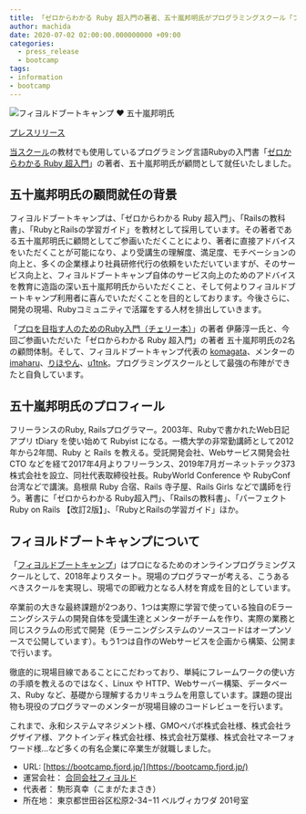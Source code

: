 ```yaml
---
title: 「ゼロからわかる Ruby 超入門の著者、五十嵐邦明氏がプログラミングスクール「フィヨルドブートキャンプ」の顧問に就任
author: machida
date: 2020-07-02 02:00:00.000000000 +09:00
categories:
  - press_release
  - bootcamp
tags:
- information
- bootcamp
---
```


![フィヨルドブートキャンプ ❤️ 五十嵐邦明氏](https://i.gyazo.com/68529c4523de79f77aacc9e20eb60290.png)

[プレスリリース](https://www.value-press.com/pressrelease/247307)

[当スクール](https://bootcamp.fjord.jp/)の教材でも使用しているプログラミング言語Rubyの入門書「[ゼロからわかる Ruby 超入門](https://www.amazon.co.jp/dp/4297101238)」の著者、五十嵐邦明氏が顧問として就任いたしました。

## 五十嵐邦明氏の顧問就任の背景

フィヨルドブートキャンプは、「ゼロからわかる Ruby 超入門」、「Railsの教科書」、「RubyとRailsの学習ガイド」を教材として採用しています。その著者である五十嵐邦明氏に顧問としてご参画いただくことにより、著者に直接アドバイスをいただくことが可能になり、より受講生の理解度、満足度、モチベーションの向上と、多くの企業様より社員研修代行の依頼をいただいていますが、そのサービス向上と、フィヨルドブートキャンプ自体のサービス向上のためのアドバイスを教育に造詣の深い五十嵐邦明氏からいただくこと、そして何よりフィヨルドブートキャンプ利用者に喜んでいただくことを目的としております。今後さらに、開発の現場、Rubyコミュニティで活躍をする人材を排出していきます。

「[プロを目指す人のためのRuby入門（チェリー本）](https://www.amazon.co.jp/dp/B077Q8BXHC/)」の著者 伊藤淳一氏と、今回ご参画いただいた「ゼロからわかる Ruby 超入門」の著者 五十嵐邦明氏の2名の顧問体制。そして、フィヨルドブートキャンプ代表の [komagata](https://twitter.com/komagata)、メンターの [imaharu](https://twitter.com/imaharutech)、[りほやん](https://twitter.com/rllllho)、[u1tnk](https://twitter.com/u1tnk)。プログラミングスクールとして最強の布陣ができたと自負しています。

## 五十嵐邦明氏のプロフィール

フリーランスのRuby, Railsプログラマー。2003年、Rubyで書かれたWeb日記アプリ tDiary を使い始めて Rubyist になる。一橋大学の非常勤講師として2012年から2年間、Ruby と Rails を教える。受託開発会社、Webサービス開発会社 CTO などを経て2017年4月よりフリーランス、2019年7月ガーネットテック373株式会社を設立、同社代表取締役社長。RubyWorld Conference や RubyConf 台湾などで講演。島根県 Ruby 合宿、Rails 寺子屋、Rails Girls などで講師を行う。著書に「ゼロからわかる Ruby超入門」、「Railsの教科書」、「パーフェクト Ruby on Rails 【改訂2版】」、「RubyとRailsの学習ガイド」ほか。

## フィヨルドブートキャンプについて

「[フィヨルドブートキャンプ](https://bootcamp.fjord.jp/)」はプロになるためのオンラインプログラミングスクールとして、2018年よりスタート。現場のプログラマーが考える、こうあるべきスクールを実現し、現場での即戦力となる人材を育成を目的としています。

卒業前の大きな最終課題が2つあり、1つは実際に学習で使っている独自のEラーニングシステムの開発自体を受講生達とメンターがチームを作り、実際の業務と同じスクラムの形式で開発（Eラーニングシステムのソースコードはオープンソースで公開しています）。もう1つは自作のWebサービスを企画から構築、公開まで行います。

徹底的に現場目線であることにこだわっており、単純にフレームワークの使い方の手順を教えるのではなく、Linux や HTTP、Webサーバー構築、データベース、Ruby など、基礎から理解するカリキュラムを用意しています。課題の提出物も現役のプログラマーのメンターが現場目線のコードレビューを行います。

これまで、永和システムマネジメント様、GMOペパボ株式会社様、株式会社ラグザイア様、アクトインディ株式会社様、株式会社万葉様、株式会社マネーフォワード様...など多くの有名企業に卒業生が就職しました。

- URL: [https://bootcamp.fjord.jp/](https://bootcamp.fjord.jp/)
- 運営会社： [合同会社フィヨルド](https://fjord.jp/)
- 代表者： 駒形真幸（こまがたまさき）
- 所在地： 東京都世田谷区松原2-34−11 ベルヴィカワダ 201号室

